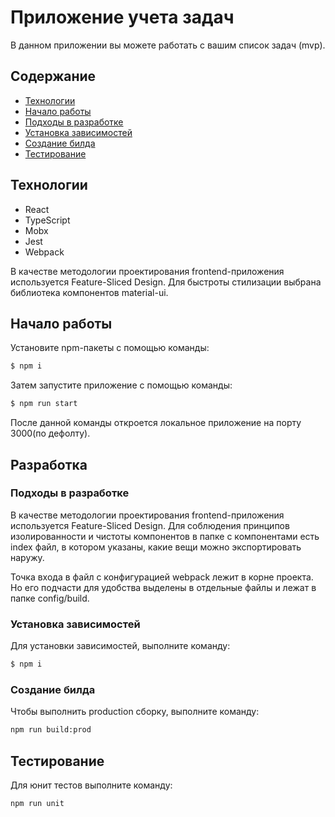 # Приложение учета задач
В данном приложении вы можете работать с вашим список задач (mvp). 

## Содержание
- [Технологии](#технологии)
- [Начало работы](#начало-работы)
- [Подходы в разработке](#подходы-в-разработке)
- [Установка зависимостей](#установка-зависимостей)
- [Создание билда](#создание-билда)
- [Тестирование](#тестирование)

## Технологии
- React
- TypeScript
- Mobx
- Jest
- Webpack

В качестве методологии проектирования frontend-приложения используется Feature-Sliced Design.
Для быстроты стилизации выбрана библиотека компонентов material-ui.

## Начало работы
Установите npm-пакеты с помощью команды:
```sh
$ npm i
```

Затем запустите приложение с помощью команды:
```sh
$ npm run start
```
После данной команды откроется локальное приложение на порту 3000(по дефолту).


## Разработка

### Подходы в разработке
В качестве методологии проектирования frontend-приложения используется Feature-Sliced Design.
Для соблюдения принципов изолированности и чистоты компонентов в папке c компонентами есть index файл,
в котором указаны, какие вещи можно экспортировать наружу.

Точка входа в файл с конфигурацией webpack лежит в корне проекта. Но его подчасти для удобства выделены
в отдельные файлы и лежат в папке config/build. 

### Установка зависимостей
Для установки зависимостей, выполните команду:
```sh
$ npm i
```

### Создание билда
Чтобы выполнить production сборку, выполните команду: 
```sh
npm run build:prod
```

## Тестирование

Для юнит тестов выполните команду:
```sh
npm run unit
```
